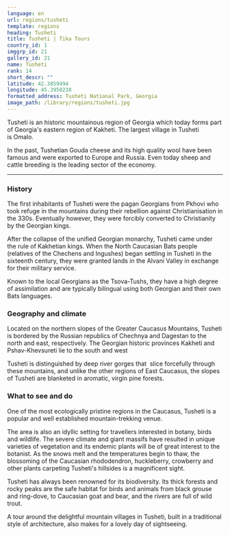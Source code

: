 ```yaml
---
language: en
url: regions/tusheti
template: regions
heading: Tusheti
title: Tusheti | Tika Tours
country_id: 1
imggrp_id: 21
gallery_id: 21
name: Tusheti
rank: 14
short_descr: ""
latitude: 42.3859494
longitude: 45.3950238
formatted_address: Tusheti National Park, Georgia
image_path: /library/regions/tusheti.jpg
---
```

<div class="row content-row"><!-- 1180 (1)-->

</div>

<div class="row content-row"><!-- 1181 (2)-->
<div class="col-xs-12 col-sm-6 col-md-6"><!-- 1572 -->

Tusheti is an historic mountainous region of Georgia which today forms part of Georgia's
eastern region of Kakheti. The largest village in Tusheti is Omalo.

</div>

<div class="col-xs-12 col-sm-6 col-md-6"><!-- 1573 -->

In the past, Tushetian Gouda cheese and its high quality wool have been famous and
were exported to Europe and Russia. Even today sheep and cattle breeding is the
leading sector of the economy.

</div>

</div>

<div class="row content-row"><!-- 1182 (3)-->
<div class="col-xs-12"><!-- 1574 -->

* * *

</div>

</div>

<div class="row content-row"><!-- 1183 (4)-->
<div class="col-xs-12 col-sm-6 col-md-6"><!-- 1575 -->

### History


The first inhabitants of Tusheti were the pagan Georgians from Pkhovi who took refuge
in the mountains during their rebellion against Christianisation in the 330s. Eventually
however, they were forcibly converted to Christianity by the Georgian kings.

After the collapse of the unified Georgian monarchy, Tusheti came under the rule
of Kakhetian kings. When the North Caucasian Bats people (relatives of the Chechens
and Ingushes) began settling in Tusheti in the sixteenth century, they were granted
lands in the Alvani Valley in exchange for their military service.

Known to the local Georgians as the Tsova\-Tushs, they have a high degree of assimilation
and are typically bilingual using both Georgian and their own Bats languages.

### Geography and climate


Located on the northern slopes of the Greater Caucasus Mountains, Tusheti is bordered
by the Russian republics of Chechnya and Dagestan to the north and east, respectively.
The Georgian historic provinces Kakheti and Pshav\-Khevsureti lie to the south and
west

Tusheti is distinguished by deep river gorges that  slice forcefully through these
mountains, and unlike the other regions of East Caucasus, the slopes of Tusheti
are blanketed in aromatic, virgin pine forests.

</div>

<div class="col-xs-12 col-sm-6 col-md-6"><!-- 1576 -->

### What to see and do


One of the most ecologically pristine regions in the Caucasus, Tusheti is a popular
and well established mountain\-trekking venue.

The area is also an idyllic setting for travellers interested in botany, birds and
wildlife. The severe climate and giant massifs have resulted in unique varieties
of vegetation and its endemic plants will be of great interest to the botanist.
As the snows melt and the temperatures begin to thaw, the blossoming of the Caucasian
rhododendron, huckleberry, crowberry and other plants carpeting Tusheti's hillsides
is a magnificent sight.

Tusheti has always been renowned for its biodiversity. Its thick forests and rocky
peaks are the safe habitat for birds and animals from black grouse and ring\-dove,
to Caucasian goat and bear, and the rivers are full of wild trout.

A tour around the delightful mountain villages in Tusheti, built in a traditional
style of architecture, also makes for a lovely day of sightseeing.

</div>

</div>

